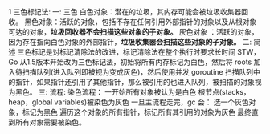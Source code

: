 1 三色标记法:
    一: 三色
            白色对象：潜在的垃圾，其内存可能会被垃圾收集器回收。
            黑色对象：活跃的对象，包括不存在任何引用外部指针的对象以及从根对象可达的对象，**垃圾回收器不会扫描这些对象的子对象。**
            灰色对象 ：活跃的对象，因为存在指向白色对象的外部指针，**垃圾收集器会扫描这些对象的子对象。**
    二: 简述
            三色标记是对标记清除法的改进，标记清除法在整个执行时要求长时间 STW，Go 从1.5版本开始改为三色标记法，初始将所有内存标记为白色，然后将 roots 加入待扫描队列(进入队列即被视为变成灰色)，然后使用并发 goroutine 扫描队列中的指针，如果指针还引用了其他指针，那么被引用的也进入队列，被扫描的对象视为黑色。
    三: 流程:
            染色流程：
                一开始所有对象被认为是白色
                根节点(stacks，heap，global variables)被染色为灰色
            一旦主流程走完，gc 会：
                选一个灰色对象，标记为黑色
                遍历这个对象的所有指针，标记所有其引用的对象为灰色
                最终直到所有对象需要被染色。


